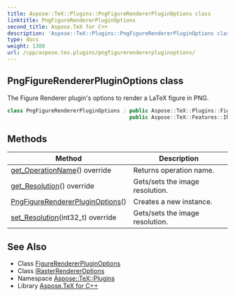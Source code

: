 ```yaml
---
title: Aspose::TeX::Plugins::PngFigureRendererPluginOptions class
linktitle: PngFigureRendererPluginOptions
second_title: Aspose.TeX for C++
description: 'Aspose::TeX::Plugins::PngFigureRendererPluginOptions class. The Figure Renderer plugin''s options to render a LaTeX figure in PNG in C++.'
type: docs
weight: 1300
url: /cpp/aspose.tex.plugins/pngfigurerendererpluginoptions/
---
```

## PngFigureRendererPluginOptions class


The Figure Renderer plugin's options to render a LaTeX figure in PNG.

```cpp
class PngFigureRendererPluginOptions : public Aspose::TeX::Plugins::FigureRendererPluginOptions,
                                       public Aspose::TeX::Features::IRasterRendererOptions
```

## Methods

| Method | Description |
| --- | --- |
| [get_OperationName](./get_operationname/)() override | Returns operation name. |
| [get_Resolution](./get_resolution/)() override | Gets/sets the image resolution. |
| [PngFigureRendererPluginOptions](./pngfigurerendererpluginoptions/)() | Creates a new instance. |
| [set_Resolution](./set_resolution/)(int32_t) override | Gets/sets the image resolution. |
## See Also

* Class [FigureRendererPluginOptions](../figurerendererpluginoptions/)
* Class [IRasterRendererOptions](../../aspose.tex.features/irasterrendereroptions/)
* Namespace [Aspose::TeX::Plugins](../)
* Library [Aspose.TeX for C++](../../)
